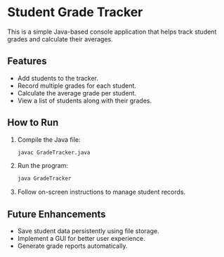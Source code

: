 # Student Grade Tracker

This is a simple Java-based console application that helps track student grades and calculate their averages.

## Features

- Add students to the tracker.
- Record multiple grades for each student.
- Calculate the average grade per student.
- View a list of students along with their grades.

## How to Run

1. Compile the Java file:

   ```sh
   javac GradeTracker.java
   ```

2. Run the program:

   ```sh
   java GradeTracker
   ```

3. Follow on-screen instructions to manage student records.

## Future Enhancements

- Save student data persistently using file storage.
- Implement a GUI for better user experience.
- Generate grade reports automatically.
